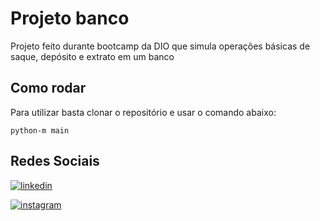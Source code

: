 # Projeto banco

Projeto feito durante bootcamp da DIO que simula operações básicas de saque, depósito e extrato em um banco




## Como rodar

Para utilizar basta clonar o repositório e usar o comando abaixo:

```python-m main```



## Redes Sociais



[![linkedin](https://img.shields.io/badge/linkedin-000?style=for-the-badge&logo=linkedin&logoColor=blue)](https://www.linkedin.com/in/daniel-almeida-822332165/)

[![instagram](https://img.shields.io/badge/instagram-000?style=for-the-badge&logo=instagram&logoColor=blue)](https://www.instagram.com/dhantaro/)